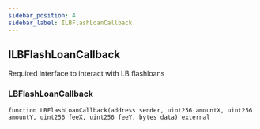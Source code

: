 ```yaml
---
sidebar_position: 4
sidebar_label: ILBFlashLoanCallback
---
```


## ILBFlashLoanCallback

Required interface to interact with LB flashloans

### LBFlashLoanCallback

```solidity
function LBFlashLoanCallback(address sender, uint256 amountX, uint256 amountY, uint256 feeX, uint256 feeY, bytes data) external
```

